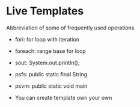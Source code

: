 # Live Templates

Abbreviation of some of frequently used operations

* fori: for loop with iteration 
* foreach: range base for loop
* sout: System.out.println();
* psfs: public static final String
* psvm: public static void main

* You can create template own your own

